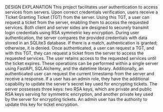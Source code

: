 DESIGN EXPLANATION
This project facilitates user authentication to access services from servers. Upon correct
credentials verification, users receive a Ticket Granting Ticket (TGT) from the server. Using
this TGT, a user can request a ticket from the server, enabling them to access the requested
services.
Both client and server sides are designed to securely transmit login credentials using RSA
symmetric key encryption. During user authentication, the server compares the provided
credentials with data stored in an SQLite3 database. If there is a match, authentication is
granted; otherwise, it is denied. Once authenticated, a user can request a TGT, and with this
TGT, they can request a ticket from the server to access the requested services. The user retains
access to the requested services until the ticket expires. These operations can be performed
within a single server using FastAPI, SQLAlchemy, and the datetime library. Additionally, an
authenticated user can request the current timestamp from the server and receive a response.
If a user has an admin role, they have the additional capability to update the server's secret key
used for encrypting tickets. The server possesses three keys: two RSA keys, which are private
and public RSA keys serving for symmetric encryption, and another private key used by the
server for encrypting tickets. An admin user has the authority to update this key for ticket
encryption.
